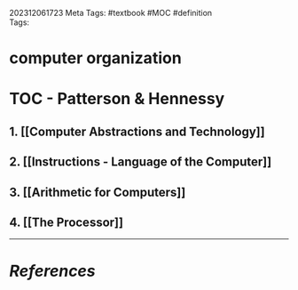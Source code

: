 202312061723
Meta Tags: #textbook #MOC #definition  
Tags: 

# computer organization

# TOC - Patterson & Hennessy

## 1. [[Computer Abstractions and Technology]]
## 2. [[Instructions - Language of the Computer]]
## 3. [[Arithmetic for Computers]]
## 4. [[The Processor]]



---
# *References*